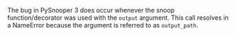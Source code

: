 The bug in PySnooper 3 does occur whenever the snoop function/decorator was used with the `output` argument. This call
resolves in a NameError because the argument is referred to as `output_path`.